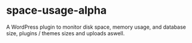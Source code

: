 # space-usage-alpha
A WordPress plugin to monitor disk space, memory usage, and database size, plugins / themes sizes and uploads aswell.

